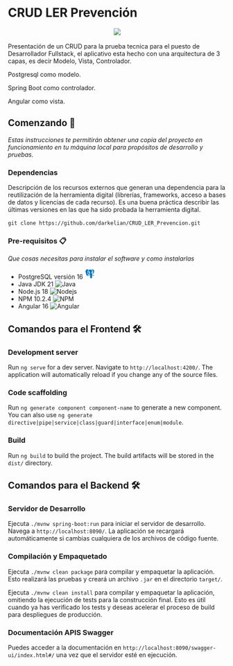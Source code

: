 # CRUD LER Prevención
<p align="center"><img src="https://www.webdevelopersnotes.com/wp-content/uploads/create-a-simple-home-page.png"/></p> 
Presentación de un CRUD para la prueba tecnica para el puesto de Desarrollador Fullstack, el aplicativo esta hecho con una arquitectura de 3 capas, es decir Modelo, Vista, Controlador.

Postgresql como modelo.

Spring Boot como controlador.

Angular como vista.

## Comenzando 🚀

_Estas instrucciones te permitirán obtener una copia del proyecto en funcionamiento en tu máquina local para propósitos de desarrollo y pruebas._

### Dependencias
Descripción de los recursos externos que generan una dependencia para la reutilización de la herramienta digital (librerías, frameworks, acceso a bases de datos y licencias de cada recurso). Es una buena práctica describir las últimas versiones en las que ha sido probada la herramienta digital. 

    git clone https://github.com/darkelian/CRUD_LER_Prevencion.git


### Pre-requisitos 📋

_Que cosas necesitas para instalar el software y como instalarlas_
- PostgreSQL versión 16  <img src="https://github.com/aggranadoss/aggranadoss/blob/main/Image/postgresql.svg" width="25" alt="PostgreSQL">
- Java JDK 21   <img src="https://camo.githubusercontent.com/96ef9bc88cefded19b3d9149c39735441396e675297081a5c3ebb42452fc0761/68747470733a2f2f69636f6e2d6c6962726172792e636f6d2f696d616765732f6a6176612d69636f6e2d706e672f6a6176612d69636f6e2d706e672d322e6a7067" width="25" alt="Java">
- Node.js 18  <img src="https://w7.pngwing.com/pngs/56/223/png-transparent-node-js-javascript-computer-icons-github-angle-text-logo.png" width="25" alt="Nodejs">
- NPM 10.2.4 <img src="https://upload.wikimedia.org/wikipedia/commons/thumb/d/db/Npm-logo.svg/2560px-Npm-logo.svg.png" width="25" alt="NPM">
- Angular 16 <img src="https://upload.wikimedia.org/wikipedia/commons/thumb/c/cf/Angular_full_color_logo.svg/180px-Angular_full_color_logo.svg.png" width="25" alt="Angular">

## Comandos para el Frontend 🛠️

### Development server

Run `ng serve` for a dev server. Navigate to `http://localhost:4200/`. The application will automatically reload if you change any of the source files.

### Code scaffolding

Run `ng generate component component-name` to generate a new component. You can also use `ng generate directive|pipe|service|class|guard|interface|enum|module`.

### Build

Run `ng build` to build the project. The build artifacts will be stored in the `dist/` directory.

## Comandos para el Backend 🛠️

### Servidor de Desarrollo

Ejecuta `./mvnw spring-boot:run` para iniciar el servidor de desarrollo. Navega a `http://localhost:8090/`. La aplicación se recargará automáticamente si cambias cualquiera de los archivos de código fuente.

### Compilación y Empaquetado

Ejecuta `./mvnw clean package` para compilar y empaquetar la aplicación. Esto realizará las pruebas y creará un archivo `.jar` en el directorio `target/`.


Ejecuta `./mvnw clean install` para compilar y empaquetar la aplicación, omitiendo la ejecución de tests para la construcción final. Esto es útil cuando ya has verificado los tests y deseas acelerar el proceso de build para despliegues de producción.

### Documentación APIS Swagger

Puedes acceder a la documentación en `http://localhost:8090/swagger-ui/index.html#/` una vez que el servidor esté en ejecución.
